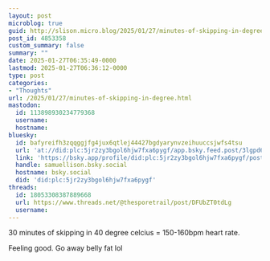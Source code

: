 ```yaml
---
layout: post
microblog: true
guid: http://slison.micro.blog/2025/01/27/minutes-of-skipping-in-degree.html
post_id: 4853358
custom_summary: false
summary: ""
date: 2025-01-27T06:35:49-0000
lastmod: 2025-01-27T06:36:12-0000
type: post
categories:
- "Thoughts"
url: /2025/01/27/minutes-of-skipping-in-degree.html
mastodon:
  id: 113898930234779368
  username: 
  hostname: 
bluesky:
  id: bafyreifh3zqqggjfg4jux6qtlej44427bgdyarynvzeihuuccsjwfs4tsu
  url: 'at://did:plc:5jr2zy3bgol6hjw7fxa6pygf/app.bsky.feed.post/3lgpd6u2pxi2j'
  link: 'https://bsky.app/profile/did:plc:5jr2zy3bgol6hjw7fxa6pygf/post/3lgpd6u2pxi2j'
  handle: samuellison.bsky.social
  hostname: bsky.social
  did: 'did:plc:5jr2zy3bgol6hjw7fxa6pygf'
threads:
  id: 18053308387889668
  url: https://www.threads.net/@thesporetrail/post/DFUbZT0tdLg
  username: 
---
```

30 minutes of skipping in 40 degree celcius = 150-160bpm heart rate.


Feeling good. Go away belly fat lol
